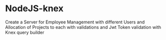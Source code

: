 # NodeJS-knex

Create a Server for Employee Management with different Users and Allocation of Projects to each with validations and Jwt Token validation with Knex query builder
